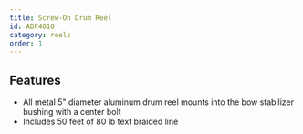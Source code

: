 ```yaml
---
title: Screw-On Drum Reel
id: ABF4010
category: reels
order: 1
---
```


## Features
- All metal 5" diameter aluminum drum reel mounts into the bow stabilizer bushing with a center bolt
- Includes 50 feet of 80 lb text braided line